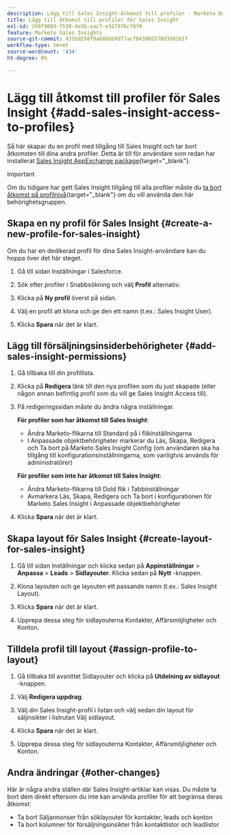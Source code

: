 ```yaml
---
description: Lägg till Sales Insight-åtkomst till profiler - Marketo Docs - produktdokumentation
title: Lägg till åtkomst till profiler för Sales Insight
exl-id: 269f9093-f530-4e3b-aac7-e317976cf0f0
feature: Marketo Sales Insights
source-git-commit: 431bd258f9a68bbb9df7acf043085578d3d91b1f
workflow-type: tm+mt
source-wordcount: '434'
ht-degree: 0%

---
```


# Lägg till åtkomst till profiler för Sales Insight {#add-sales-insight-access-to-profiles}

Så här skapar du en profil med tillgång till Sales Insight och tar bort åtkomsten till dina andra profiler. Detta är till för användare som redan har installerat [Sales Insight AppExchange package](/help/marketo/product-docs/marketo-sales-insight/msi-for-salesforce/installation/install-marketo-sales-insight-package-in-salesforce-appexchange.md){target="_blank"}.

>[!IMPORTANT]
>
>Om du tidigare har gett Sales Insight tillgång till alla profiler måste du [ta bort åtkomst på profilnivå](/help/marketo/product-docs/marketo-sales-insight/msi-for-salesforce/configuration/remove-sales-insight-access.md){target="_blank"} om du vill använda den här behörighetsgruppen.

## Skapa en ny profil för Sales Insight {#create-a-new-profile-for-sales-insight}

Om du har en dedikerad profil för dina Sales Insight-användare kan du hoppa över det här steget.

1. Gå till sidan Inställningar i Salesforce.

1. Sök efter profiler i Snabbsökning och välj **Profil** alternativ.

1. Klicka på **Ny profil** överst på sidan.

1. Välj en profil att klona och ge den ett namn (t.ex.: Sales Insight User).

1. Klicka **Spara** när det är klart.

## Lägg till försäljningsinsiderbehörigheter {#add-sales-insight-permissions}

1. Gå tillbaka till din profillista.

1. Klicka på **Redigera** länk till den nya profilen som du just skapade (eller någon annan befintlig profil som du vill ge Sales Insight Access till).

1. På redigeringssidan måste du ändra några inställningar.

   **För profiler som har åtkomst till Sales Insight**:

   * Ändra Marketo-flikarna till Standard på i flikinställningarna
   * I Anpassade objektbehörigheter markerar du Läs, Skapa, Redigera och Ta bort på Marketo Sales Insight Config (om användaren ska ha tillgång till konfigurationsinställningarna, som vanligtvis används för administratörer)

   **För profiler som inte har åtkomst till Sales Insight**:

   * Ändra Marketo-flikarna till Dold flik i Tabbinställningar
   * Avmarkera Läs, Skapa, Redigera och Ta bort i konfigurationen för Marketo Sales Insight i Anpassade objektbehörigheter

1. Klicka **Spara** när det är klart.

## Skapa layout för Sales Insight {#create-layout-for-sales-insight}

1. Gå till sidan Inställningar och klicka sedan på **Appinställningar** > **Anpassa** > **Leads** > **Sidlayouter**. Klicka sedan på **Nytt** -knappen.

1. Klona layouten och ge layouten ett passande namn (t.ex.: Sales Insight Layout).

1. Klicka **Spara** när det är klart.

1. Upprepa dessa steg för sidlayouterna Kontakter, Affärsmöjligheter och Konton.

## Tilldela profil till layout {#assign-profile-to-layout}

1. Gå tillbaka till avsnittet Sidlayouter och klicka på **Utdelning av sidlayout** -knappen.

1. Välj **Redigera uppdrag**.

1. Välj din Sales Insight-profil i listan och välj sedan din layout för säljinsikter i listrutan Välj sidlayout.

1. Klicka **Spara** när det är klart.

1. Upprepa dessa steg för sidlayouterna Kontakter, Affärsmöjligheter och Konton.

## Andra ändringar {#other-changes}

Här är några andra ställen där Sales Insight-artiklar kan visas. Du måste ta bort dem direkt eftersom du inte kan använda profiler för att begränsa deras åtkomst:

* Ta bort Säljannonser från söklayouter för kontakter, leads och konton
* Ta bort kolumner för försäljningsinsikter från kontaktlistor och leadlistor
